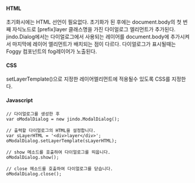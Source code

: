 #### HTML

초기화시에는 HTML 선언이 필요없다.  초기화가 된 후에는 document.body의 첫 번째 자식노드로 [prefix]layer 클래스명을 가진 다이얼로그 엘리먼트가 추가된다. jindo.Dialog에서는 다이얼로그에서 사용되는 레이어를 document.body에 추가시켜서 마지막에 레이어 엘리먼트가 배치되는 점이 다르다.  다이얼로그가 표시될때는 Foggy 컴포넌트의 fog레이어가 노출된다.

#### CSS

setLayerTemplate()으로 지정한 레이어엘리먼트에 적용될수 있도록 CSS를 지정한다.

#### Javascript
	// 다이얼로그를 생성한 후
	var oModalDialog = new jindo.ModalDialog();
	 
	// 출력할 다이얼로그의 HTML을 설정합니다.
	var sLayerHTML = '<div>layer</div>';
	oModalDialog.setLayerTemplate(sLayerHTML);
	 
	// show 메소드를 호출하여 다이얼로그를 띄웁니다.
	oModalDialog.show();
	 
	// close 메소드를 호출하여 다이얼로그를 닫습니다.
	oModalDialog.close();